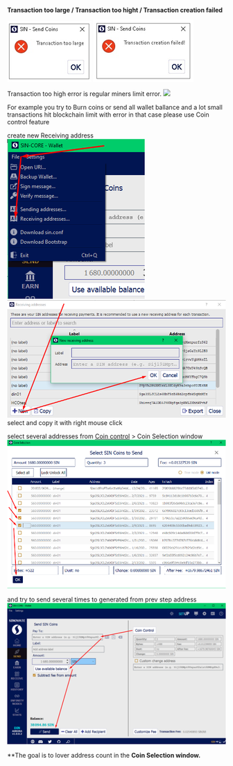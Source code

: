 **Transaction too large / Transaction too hight / Transaction creation failed**

![](assets/img/transactiontoohigh/005.png) ![](assets/img/transactiontoohigh/006.png)

Transaction too high error is regular miners limit error.
![](assets/img/transactiontoohigh/000.png)

For example you try to Burn coins or send all wallet ballance and a lot small transactions hit blockchain limit with error
in that case please use Coin control feature

create new Receiving address
![](assets/img/transactiontoohigh/002.png)
![](assets/img/transactiontoohigh/003.png)
select and copy it with right mouse click

select several addresses from [Coin control](Coincontrolenable) > Coin Selection window
![](assets/img/transactiontoohigh/004.png)

and try to send several times to generated from prev step address
![](assets/img/transactiontoohigh/001.png)

**The goal is to lover address count in the **Coin Selection window.**
